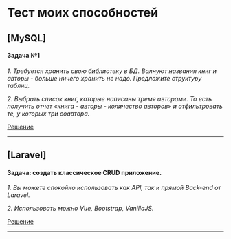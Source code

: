 # Тест моих способностей

## [MySQL] 

#### Задача №1

*1. Требуется хранить свою библиотеку в БД. Волнуют названия книг и авторы - больше ничего хранить не надо. Предложите структуру таблиц.*

*2. Выбрать список книг, которые написаны тремя авторами. То есть получить отчет «книга - авторы - количество авторов» и отфильтровать те, у которых три соавтора.*

[Решение](https://github.com/Disciple57/test-my-skills/blob/main/MySQL/libray.sql)

<hr>

## [Laravel] 

#### Задача: cоздать классическое CRUD приложение.

*1. Вы можете спокойно использовать как API, так и прямой Back-end от Laravel.*

*2. Использовать можно Vue, Bootstrap, VanillaJS.*

[Решение](https://github.com/Disciple57/test-my-skills/tree/main/Laravel/gallery)

<hr>